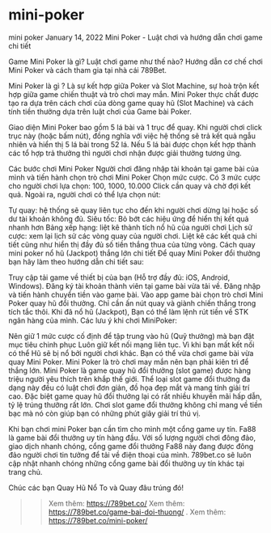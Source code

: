 # mini-poker
mini poker
January 14, 2022
Mini Poker - Luật chơi và hướng dẫn chơi game chi tiết



Game Mini Poker là gì? Luật chơi game như thế nào? Hướng dẫn cơ chế chơi Mini Poker và cách tham gia tại nhà cái 789Bet.

Mini Poker là gì ?
Là sự kết hợp giữa Poker và Slot Machine, sự hoà trộn kết hợp giữa game chiến thuật và trò chơi may mắn. Mini Poker thực chất được tạo ra dựa trên cách chơi của dòng game quay hũ (Slot Machine) và cách tính tiền thưởng dựa trên luật chơi của Game bài Poker.

Giao diện Mini Poker bao gồm 5 lá bài và 1 trục để quay. Khi người chơi click trục này (hoặc bấm nút), đồng nghĩa với việc hệ thống sẽ trả kết quả ngẫu nhiên và hiển thị 5 lá bài trong 52 lá. Nếu 5 lá bài được chọn kết hợp thành các tổ hợp trả thưởng thì người chơi nhận được giải thưởng tương ứng.

Các bước chơi Mini Poker
Người chơi đăng nhập tài khoản tại game bài của mình và tiến hành chọn trò chơi Mini Poker
Chọn mức cược. Có 3 mức cược cho người chơi lựa chọn: 100, 1000, 10.000
Click cần quay và chờ đợi kết quả.
Ngoài ra, người chơi có thể lựa chọn nút:

  Tự quay: hệ thống sẽ quay liên tục cho đến khi người chơi dừng lại hoặc số dư tài khoản không đủ.
  Siêu tốc: Bỏ bớt các hiệu ứng để hiển thị kết quả nhanh hơn
  Bảng xếp hạng: liệt kê thành tích nổ hũ của người chơi
  Lịch sử cược: xem lại lịch sử các vòng quay của người chơi. Liệt kê các kết quả chi tiết cũng như hiển thị đầy đủ số tiền thắng thua của từng vòng.
Cách quay mini poker nổ hũ (Jackpot) thắng lớn chi tiết
Để quay Mini Poker đổi thưởng bạn hãy làm theo hướng dẫn chi tiết sau:

Truy cập tải game về thiết bị của bạn (Hỗ trợ đầy đủ: iOS, Android, Windows).
Đăng ký tài khoản thành viên tại game bài vừa tải về.
Đăng nhập và tiến hành chuyển tiền vào game bài.
Vào app game bài chọn trò chơi Mini Poker quay hũ đổi thưởng. Chỉ cần ấn nút quay và giành chiến thắng trong tích tắc thôi.
Khi đã nổ hũ (Jackpot), Bạn có thể làm lệnh rút tiền về STK ngân hàng của mình.
Các lưu ý khi chơi MiniPoker:

  Nên giữ 1 mức cược cố định để tập trung vào hũ (Quỹ thưởng) mà bạn đặt mục tiêu chinh phục
  Luôn giữ kết nối mạng liên tục. Vì khi bạn mất kết nối có thể Hũ sẽ bị nổ bởi người chơi khác.
  Bạn có thể vừa chơi game bài vừa quay Mini Poker.
  Mini Poker là trò chơi may mắn nên bạn phải kiên trì để thắng lớn.
Mini Poker là game quay hũ đổi thưởng (slot game) được hàng triệu người yêu thích trên khắp thế giới. Thể loại slot game đổi thưởng đa dạng này đều có luật chơi đơn giản, đồ họa đẹp mắt và mang tính giải trí cao. Đặc biệt game quay hũ đổi thưởng lại có rất nhiều khuyến mãi hấp dẫn, tỷ lệ trúng thưởng rất lớn. Chơi slot game đổi thưởng không chỉ mang về tiền bạc mà nó còn giúp bạn có những phút giây giải trí thú vị.

Khi bạn chơi mini Poker bạn cần tìm cho mình một cổng game uy tín. Fa88 là game bài đổi thưởng uy tín hàng đầu. Với số lượng người chơi đông đảo, giao dịch nhanh chóng, cổng game đổi thưởng Fa88 này đang được đông đảo người chơi tin tưởng để tải về điện thoại của mình. 789bet.co sẽ luôn cập nhật nhanh chóng những cổng game bài đổi thưởng uy tín khác tại trang chủ.

Chúc các bạn Quay Hũ Nổ To và Quay đâu trúng đó! 

>> Xem thêm: https://789bet.co/
>> Xem thêm: https://789bet.co/game-bai-doi-thuong/
>>. Xem thêm: https://789bet.co/mini-poker/
